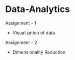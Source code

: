 # Data-Analytics

Assignment - 1
+ Visualization of data

Assignment - 2
+ Dimensionality Reduction
